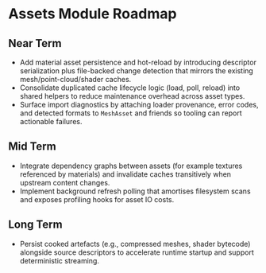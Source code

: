# Assets Module Roadmap

## Near Term
- Add material asset persistence and hot-reload by introducing descriptor serialization plus file-backed change detection that mirrors the existing mesh/point-cloud/shader caches.
- Consolidate duplicated cache lifecycle logic (load, poll, reload) into shared helpers to reduce maintenance overhead across asset types.
- Surface import diagnostics by attaching loader provenance, error codes, and detected formats to `MeshAsset` and friends so tooling can report actionable failures.

## Mid Term
- Integrate dependency graphs between assets (for example textures referenced by materials) and invalidate caches transitively when upstream content changes.
- Implement background refresh polling that amortises filesystem scans and exposes profiling hooks for asset IO costs.

## Long Term
- Persist cooked artefacts (e.g., compressed meshes, shader bytecode) alongside source descriptors to accelerate runtime startup and support deterministic streaming.
